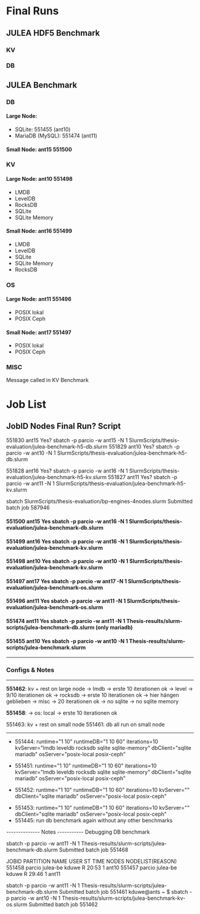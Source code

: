 # Final Runs

## JULEA HDF5 Benchmark

### KV

### DB



## JULEA Benchmark

### DB

#### Large Node:
- SQLite: 551455        (ant10)
- MariaDB (MySQL): 551474 (ant11)
<!-- - MariaDB: 551465       (ant11)    (MySQL in file name) -->

#### Small Node: ant15  551500
<!-- - SQLite: 551464        (ant17) -->
<!-- - MariaDB: 551464       (ant17)    (MySQL in file name) -->

### KV 

#### Large Node: ant10  551498
- LMDB   
- LevelDB
- RocksDB
- SQLite
- SQLite Memory

#### Small Node: ant16 551499
- LMDB
- LevelDB
- SQLite
- SQLite Memory
- RocksDB

### OS

#### Large Node: ant11 551496
- POSIX lokal
- POSIX Ceph

#### Small Node: ant17 551497
- POSIX lokal
- POSIX Ceph

### MISC
Message called in KV Benchmark



# Job List

JobID       Nodes       Final Run?      Script
-----------------------------------------------------------------------------------------------------
551830      ant15       Yes?         sbatch -p parcio -w ant15 -N 1 SlurmScripts/thesis-evaluation/julea-benchmark-h5-db.slurm 
551829      ant10       Yes?         sbatch -p parcio -w ant10 -N 1 SlurmScripts/thesis-evaluation/julea-benchmark-h5-db.slurm 

551828      ant16       Yes?         sbatch -p parcio -w ant16 -N 1 SlurmScripts/thesis-evaluation/julea-benchmark-h5-kv.slurm 
551827      ant11       Yes?         sbatch -p parcio -w ant11 -N 1 SlurmScripts/thesis-evaluation/julea-benchmark-h5-kv.slurm 

<!-- 551826      ant11       No         sbatch -p parcio -w ant11 -N 1 SlurmScripts/thesis-evaluation/julea-benchmark-h5-kv.slurm 
551825      ant16       No         sbatch -p parcio -w ant16 -N 1 SlurmScripts/thesis-evaluation/julea-benchmark-h5-kv.slurm 
551824      ant11       No         sbatch -p parcio -w ant11 -N 1 SlurmScripts/thesis-evaluation/julea-benchmark-h5-kv.slurm 

551823      ant10       Yes?         sbatch -p parcio -w ant10 -N 1 SlurmScripts/thesis-evaluation/julea-benchmark-h5-db.slurm
551822      ant15       Yes?         sbatch -p parcio -w ant15 -N 1 SlurmScripts/thesis-evaluation/julea-benchmark-h5-db.slurm  -->

sbatch SlurmScripts/thesis-evaluation/bp-engines-4nodes.slurm 
Submitted batch job 587946

#### 551500      ant15   **Yes**        sbatch -p parcio -w ant16 -N 1 SlurmScripts/thesis-evaluation/julea-benchmark-db.slurm

#### 551499      ant16   **Yes**        sbatch -p parcio -w ant16 -N 1 SlurmScripts/thesis-evaluation/julea-benchmark-kv.slurm
#### 551498      ant10   **Yes**        sbatch -p parcio -w ant10 -N 1 SlurmScripts/thesis-evaluation/julea-benchmark-kv.slurm

#### 551497      ant17   **Yes**        sbatch -p parcio -w ant17 -N 1 SlurmScripts/thesis-evaluation/julea-benchmark-os.slurm 
#### 551496      ant11   **Yes**        sbatch -p parcio -w ant11 -N 1 SlurmScripts/thesis-evaluation/julea-benchmark-os.slurm

#### 551474      ant11   **Yes**     sbatch -p parcio -w ant11 -N 1 Thesis-results/slurm-scripts/julea-benchmark-db.slurm  (only mariadb)
#### 551455      ant10   **Yes**     sbatch -p parcio -w ant10 -N 1 Thesis-results/slurm-scripts/julea-benchmark.slurm 
-------------------------------------------------------------------------------------------------------------------------

<!-- 551468      ant11                sbatch -p parcio -w ant11 -N 1 Thesis-results/slurm-scripts/julea-benchmark-db.slurm  (db all only mariadb) -->
<!-- 551465      ant11                sbatch -p parcio -w ant11 -N 1 Thesis-results/slurm-scripts/julea-benchmark-db.slurm  (db all only mariadb) -->
<!-- 551464      ant17                sbatch -p parcio -w ant17 -N 1 Thesis-results/slurm-scripts/julea-benchmark-db.slurm (db all) -->
<!-- 551463      ant18                sbatch -p parcio -w ant18 -N 1 Thesis-results/slurm-scripts/julea-benchmark-kv-os.slurm -->
<!-- 551462      ant10                sbatch -p parcio -w ant10 -N 1 Thesis-results/slurm-scripts/julea-benchmark-kv-os.slurm -->
<!-- 551461      ant11                sbatch -p parcio -w ant11 -N 1 Thesis-results/slurm-scripts/julea-benchmark-db.slurm  (iterator) -->

<!-- 551453      ant11                sbatch -p parcio -w ant11 -N 1 thesis_eval/slurm-scripts/julea-benchmark.slurm  -->
<!-- 551452      ant11                srun -p parcio -N 1 -w ant11 slurm-scripts/julea-benchmark.sh -->
<!-- 551451      ant19                srun -p parcio -N 1 -w ant19 slurm-scripts/julea-benchmark.sh -->
<!-- 551449      ant11                srun -p parcio -N 1 -w ant11 slurm-scripts/julea-benchmark.sh -->
<!-- 551444      ant11       ?        srun -p parcio -N 1 -w ant11 slurm-scripts/julea-benchmark.sh        -->


### Configs & Notes

--------------------------------------------------------
<!-- 551461: db iterator run on large node -->
**551462**: kv + rest on large node
-> lmdb -> erste 10 iterationen ok
-> level -> 9/10 iterationen ok
-> rocksdb -> erste 10 iterationen ok -> hier hängen geblieben 
-> misc -> 20 iterationen ok
-> no sqlite
-> no sqlite memory

**551458**: 
-> os: local -> erste 10 iterationen ok

551463: kv + rest on small node
551461: db all run on small node

--------------------------------------------------------
- 551444: runtime="1 10" runtimeDB="1 10 60" iterations=10 kvServer="lmdb leveldb rocksdb sqlite sqlite-memory" dbClient="sqlite mariadb" osServer="posix-local posix-ceph"

<!-- Everything on weaker node -->
- 551451: runtime="1 10" runtimeDB="1 10 60" iterations=10 kvServer="lmdb leveldb rocksdb sqlite sqlite-memory" dbClient="sqlite mariadb" osServer="posix-local posix-ceph"

<!-- Just measure db and following -->
- 551452: runtime="1 10" runtimeDB="1 10 60" iterations=10 kvServer="" dbClient="sqlite mariadb" osServer="posix-local posix-ceph"
<!-- Just measure db and following (fixed outputfile for duration in db)-->
- 551453: runtime="1 10" runtimeDB="1 10 60" iterations=10 kvServer="" dbClient="sqlite mariadb" osServer="posix-local posix-ceph"
- 551445: run db benchmark again without any other benchmarks


-------------- Notes -----------
Debugging DB benchmark

sbatch -p parcio -w ant11 -N 1 Thesis-results/slurm-scripts/julea-benchmark-db.slurm 
Submitted batch job 551468

 JOBID PARTITION     NAME     USER ST       TIME  NODES NODELIST(REASON)
551458    parcio julea-be    kduwe  R      20:53      1 ant10
551457    parcio julea-be    kduwe  R      29:46      1 ant11

sbatch -p parcio -w ant11 -N 1 Thesis-results/slurm-scripts/julea-benchmark-db.slurm 
Submitted batch job 551461
kduwe@ants ~ $ sbatch -p parcio -w ant10 -N 1 Thesis-results/slurm-scripts/julea-benchmark-kv-os.slurm 
Submitted batch job 551462
